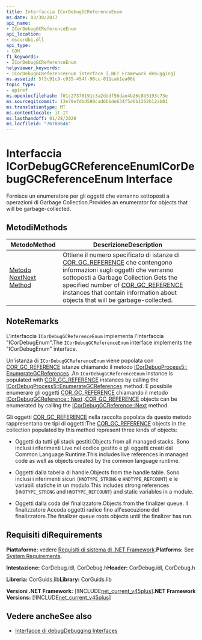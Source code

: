 ```yaml
---
title: Interfaccia ICorDebugGCReferenceEnum
ms.date: 03/30/2017
api_name:
- ICorDebugGCReferenceEnum
api_location:
- mscordbi.dll
api_type:
- COM
f1_keywords:
- ICorDebugGCReferenceEnum
helpviewer_keywords:
- ICorDebugGCReferenceEnum interface [.NET Framework debugging]
ms.assetid: 5f3c91c9-c035-454f-96cc-011cab1ea06b
topic_type:
- apiref
ms.openlocfilehash: f01c27376191c3a2dddf56dae4b26c8b5193c73e
ms.sourcegitcommit: 13e79efdbd589cad6b1de634f5d6b1262b12ab01
ms.translationtype: MT
ms.contentlocale: it-IT
ms.lasthandoff: 01/28/2020
ms.locfileid: "76788646"
---
```

# <a name="icordebuggcreferenceenum-interface"></a><span data-ttu-id="9755d-102">Interfaccia ICorDebugGCReferenceEnum</span><span class="sxs-lookup"><span data-stu-id="9755d-102">ICorDebugGCReferenceEnum Interface</span></span>
<span data-ttu-id="9755d-103">Fornisce un enumeratore per gli oggetti che verranno sottoposti a operazioni di Garbage Collection.</span><span class="sxs-lookup"><span data-stu-id="9755d-103">Provides an enumerator for objects that will be garbage-collected.</span></span>  
  
## <a name="methods"></a><span data-ttu-id="9755d-104">Metodi</span><span class="sxs-lookup"><span data-stu-id="9755d-104">Methods</span></span>  
  
|<span data-ttu-id="9755d-105">Metodo</span><span class="sxs-lookup"><span data-stu-id="9755d-105">Method</span></span>|<span data-ttu-id="9755d-106">Descrizione</span><span class="sxs-lookup"><span data-stu-id="9755d-106">Description</span></span>|  
|------------|-----------------|  
|[<span data-ttu-id="9755d-107">Metodo Next</span><span class="sxs-lookup"><span data-stu-id="9755d-107">Next Method</span></span>](icordebuggcreferenceenum-next-method.md)|<span data-ttu-id="9755d-108">Ottiene il numero specificato di istanze di [COR_GC_REFERENCE](cor-gc-reference-structure.md) che contengono informazioni sugli oggetti che verranno sottoposti a Garbage Collection.</span><span class="sxs-lookup"><span data-stu-id="9755d-108">Gets the specified number of [COR_GC_REFERENCE](cor-gc-reference-structure.md) instances that contain information about objects that will be garbage-collected.</span></span>|  
  
## <a name="remarks"></a><span data-ttu-id="9755d-109">Note</span><span class="sxs-lookup"><span data-stu-id="9755d-109">Remarks</span></span>  
 <span data-ttu-id="9755d-110">L'interfaccia `ICorDebugGCReferenceEnum` implementa l'interfaccia "ICorDebugEnum".</span><span class="sxs-lookup"><span data-stu-id="9755d-110">The `ICorDebugGCReferenceEnum` interface implements the "ICorDebugEnum" interface.</span></span>  
  
 <span data-ttu-id="9755d-111">Un'istanza di `ICorDebugGCReferenceEnum` viene popolata con [COR_GC_REFERENCE](cor-gc-reference-structure.md) istanze chiamando il metodo [ICorDebugProcess5:: EnumerateGCReferences](icordebugprocess5-enumerategcreferences-method.md) .</span><span class="sxs-lookup"><span data-stu-id="9755d-111">An `ICorDebugGCReferenceEnum` instance is populated with [COR_GC_REFERENCE](cor-gc-reference-structure.md) instances by calling the [ICorDebugProcess5::EnumerateGCReferences](icordebugprocess5-enumerategcreferences-method.md) method.</span></span> <span data-ttu-id="9755d-112">È possibile enumerare gli oggetti [COR_GC_REFERENCE](cor-gc-reference-structure.md) chiamando il metodo [ICorDebugGCReference:: Next](icordebuggcreferenceenum-next-method.md) .</span><span class="sxs-lookup"><span data-stu-id="9755d-112">[COR_GC_REFERENCE](cor-gc-reference-structure.md) objects can be enumerated by calling the [ICorDebugGCReference::Next](icordebuggcreferenceenum-next-method.md) method.</span></span>  
  
 <span data-ttu-id="9755d-113">Gli oggetti [COR_GC_REFERENCE](cor-gc-reference-structure.md) nella raccolta popolata da questo metodo rappresentano tre tipi di oggetti:</span><span class="sxs-lookup"><span data-stu-id="9755d-113">The [COR_GC_REFERENCE](cor-gc-reference-structure.md) objects in the collection populated by this method represent three kinds of objects:</span></span>  
  
- <span data-ttu-id="9755d-114">Oggetti da tutti gli stack gestiti.</span><span class="sxs-lookup"><span data-stu-id="9755d-114">Objects from all managed stacks.</span></span> <span data-ttu-id="9755d-115">Sono inclusi i riferimenti Live nel codice gestito e gli oggetti creati dal Common Language Runtime.</span><span class="sxs-lookup"><span data-stu-id="9755d-115">This includes live references in managed code as well as objects created by the common language runtime.</span></span>  
  
- <span data-ttu-id="9755d-116">Oggetti dalla tabella di handle.</span><span class="sxs-lookup"><span data-stu-id="9755d-116">Objects from the handle table.</span></span> <span data-ttu-id="9755d-117">Sono inclusi i riferimenti sicuri (`HNDTYPE_STRONG` e `HNDTYPE_REFCOUNT`) e le variabili statiche in un modulo.</span><span class="sxs-lookup"><span data-stu-id="9755d-117">This includes strong references (`HNDTYPE_STRONG` and `HNDTYPE_REFCOUNT`) and static variables in a module.</span></span>  
  
- <span data-ttu-id="9755d-118">Oggetti dalla coda del finalizzatore.</span><span class="sxs-lookup"><span data-stu-id="9755d-118">Objects from the finalizer queue.</span></span> <span data-ttu-id="9755d-119">Il finalizzatore Accoda oggetti radice fino all'esecuzione del finalizzatore.</span><span class="sxs-lookup"><span data-stu-id="9755d-119">The finalizer queue roots objects until the finalizer has run.</span></span>  
  
## <a name="requirements"></a><span data-ttu-id="9755d-120">Requisiti di</span><span class="sxs-lookup"><span data-stu-id="9755d-120">Requirements</span></span>  
 <span data-ttu-id="9755d-121">**Piattaforme:** vedere [Requisiti di sistema di .NET Framework](../../../../docs/framework/get-started/system-requirements.md).</span><span class="sxs-lookup"><span data-stu-id="9755d-121">**Platforms:** See [System Requirements](../../../../docs/framework/get-started/system-requirements.md).</span></span>  
  
 <span data-ttu-id="9755d-122">**Intestazione:** CorDebug.idl, CorDebug.h</span><span class="sxs-lookup"><span data-stu-id="9755d-122">**Header:** CorDebug.idl, CorDebug.h</span></span>  
  
 <span data-ttu-id="9755d-123">**Libreria:** CorGuids.lib</span><span class="sxs-lookup"><span data-stu-id="9755d-123">**Library:** CorGuids.lib</span></span>  
  
 <span data-ttu-id="9755d-124">**Versioni .NET Framework:** [!INCLUDE[net_current_v45plus](../../../../includes/net-current-v45plus-md.md)]</span><span class="sxs-lookup"><span data-stu-id="9755d-124">**.NET Framework Versions:** [!INCLUDE[net_current_v45plus](../../../../includes/net-current-v45plus-md.md)]</span></span>  
  
## <a name="see-also"></a><span data-ttu-id="9755d-125">Vedere anche</span><span class="sxs-lookup"><span data-stu-id="9755d-125">See also</span></span>

- [<span data-ttu-id="9755d-126">Interfacce di debug</span><span class="sxs-lookup"><span data-stu-id="9755d-126">Debugging Interfaces</span></span>](debugging-interfaces.md)
